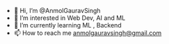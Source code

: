 - 👋 Hi, I’m @AnmolGauravSingh
- 👀 I’m interested in Web Dev, AI and ML
- 🌱 I’m currently learning ML , Backend
- 📫 How to reach me anmolgauravsingh@gmail.com

<!---
AnmolGauravSingh/AnmolGauravSingh is a ✨ special ✨ repository because its `README.md` (this file) appears on your GitHub profile.
You can click the Preview link to take a look at your changes.
--->
